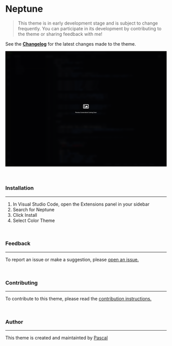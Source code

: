 # Neptune

> This theme is in early development stage and is subject to change frequently. You can participate in its development by contributing to the theme or sharing feedback with me!

See the **[Changelog](https://github.com/pascalcodes/neptune-theme/blob/main/CHANGELOG.md)** for the latest changes made to the theme.

![Preview Screenshot Placeholder](img/preview-screenshots-coming-soon.png)

<br>

### Installation

---

1. In Visual Studio Code, open the Extensions panel in your sidebar
2. Search for Neptune
3. Click Install
4. Select Color Theme

<br>

### Feedback

---

To report an issue or make a suggestion, please [open an issue.](https://github.com/pascalcodes/neptune-theme/issues)

<br>

### Contributing

---

To contribute to this theme, please read the [contribution instructions.](https://github.com/pascalcodes/neptune-theme)

<br>

### Author

---

This theme is created and maintainted by [Pascal](https://instagram.com/pascalcodes)
